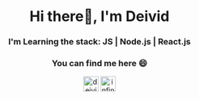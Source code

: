 <h1 align="center">Hi there👋, I'm Deivid</h1>
<h3 align="center"> I'm Learning the stack: JS | Node.js | React.js </h3>

<h3 align="center"> You can find me here 😄</h3>

<p align="center">
   <a target="_blank" href="mailto:deividalmeida365@gmail.com?subject=Questions"><img align="center" src="https://cdn.jsdelivr.net/npm/simple-icons@3.0.1/icons/gmail.svg" alt="deividAlmeida" height="30" width="30" /></a>
  <a href="https://www.youtube.com/channel/UCve39Q8xXu8uwrLekrQmWcA?view_as=subscriber" target="blank"><img align="center" src="https://cdn.jsdelivr.net/npm/simple-icons@3.0.1/icons/youtube.svg" alt="infinitegeek" height="30" width="30" /></a>

</p>



